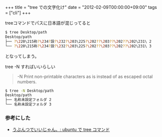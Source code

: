 +++
title = "tree での文字化け"
date = "2012-02-09T00:00:00+09:00"
tags = ["cli"]
+++

treeコマンドでパスに日本語が混じってると

```bash
$ tree Desktop/path
Desktop/path
├── ?\220\215称?\234?設?\232?\203\225?\202??\203??\202??\202\231\ 2
└── ?\220\215称?\234?設?\232?\203\225?\202??\203??\202??\202\231\ 3
```

となってしまう。

tree -N すればいいらしい

> -N     Print non-printable characters as is instead of as escaped octal numbers.

```bash
$ tree -N Desktop/path
Desktop/path
├── 名称未設定フォルダ 2
└── 名称未設定フォルダ 3
```

### 参考にした

- [うぶんつでいいじゃん。: ubuntu で tree コマンド](http://bukbuntu.blogspot.com/2010/06/ubuntu-tree.html)